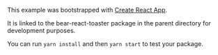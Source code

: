 This example was bootstrapped with [Create React App](https://github.com/facebook/create-react-app).

It is linked to the bear-react-toaster package in the parent directory for development purposes.

You can run `yarn install` and then `yarn start` to test your package.
